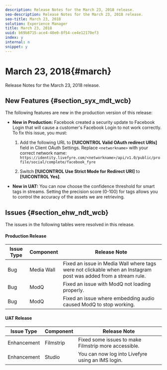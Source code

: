 ```yaml
---
description: Release Notes for the March 23, 2018 release.
seo-description: Release Notes for the March 23, 2018 release.
seo-title: March 23, 2018
solution: Experience Manager
title: March 23, 2018
uuid: b69b8715-ace4-48e0-8f54-ce4e12170ef3
index: y
internal: n
snippet: y
---
```


# March 23, 2018{#march}

Release Notes for the March 23, 2018 release.

## New Features {#section_syx_mdt_wcb}

The following features are new in the production version of this release:

* **New in Production:** Facebook created a security update to Facebook Login that will cause a customer's Facebook Login to not work correctly. To fix this issue, you must:

    1. Add the following URL to **[!UICONTROL Valid OAuth redirect URIs]** field in Client OAuth Settings. Replace `<networkname>` with your correct network name:
       `https://identity.livefyre.com/<networkname>/api/v1.0/public/profile/social/complete/facebook_fyre`
    
    1. Switch **[!UICONTROL Use Strict Mode for Redirect URI]** to **[!UICONTROL Yes]**.

* **New in UAT:** You can now choose the confidence threshold for smart tags in streams. Setting the precision score (0-100) for tags allows you to control the accuracy of the assets we are retrieving.

## Issues {#section_ehw_ndt_wcb}

The issues in the following tables were resolved in this release.

#### Production Release
|  **Issue Type** | **Component** | **Release Note** |
|---|---|---|
|  Bug | Media Wall | Fixed an issue in Media Wall where tags were not clickable when an Instagram post was added from a stream rule. |
|  Bug | ModQ | Fixed an issue with ModQ not loading properly. |
|  Bug | ModQ | Fixed an issue where embedding audio caused ModQ to stop working. |

<a id="section_csm_hmk_mdb"></a>

#### UAT Release
|  **Issue Type** | **Component** | **Release Note** |
|---|---|---|
|  Enhancement | Filmstrip | Fixed some issues to make Filmstrip more accessible. |
|  Enhancement | Studio | You can now log into Livefyre using an IMS login. |

